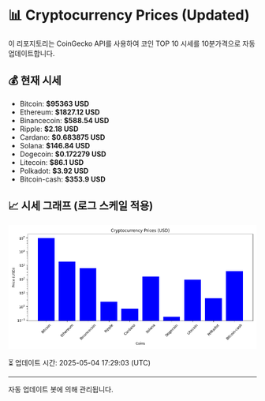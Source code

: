 
# 📊 Cryptocurrency Prices (Updated)

이 리포지토리는 CoinGecko API를 사용하여 코인 TOP 10 시세를 10분가격으로 자동 업데이트합니다.

## 💰 현재 시세
- Bitcoin: **$95363 USD**
- Ethereum: **$1827.12 USD**
- Binancecoin: **$588.54 USD**
- Ripple: **$2.18 USD**
- Cardano: **$0.683875 USD**
- Solana: **$146.84 USD**
- Dogecoin: **$0.172279 USD**
- Litecoin: **$86.1 USD**
- Polkadot: **$3.92 USD**
- Bitcoin-cash: **$353.9 USD**

## 📈 시세 그래프 (로그 스케일 적용)
![Crypto Prices](crypto_prices.png)

⏳ 업데이트 시간: 2025-05-04 17:29:03 (UTC)

---
자동 업데이트 봇에 의해 관리됩니다.
